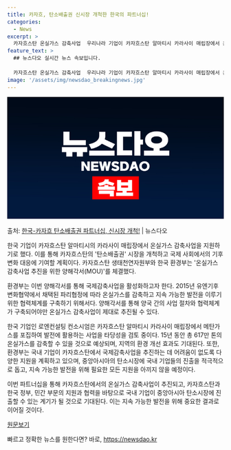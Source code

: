 ```yaml
---
title: 카자흐, 탄소배출권 신시장 개척한 한국의 파트너십!
categories:
  - News
excerpt: >
  카자흐스탄 온실가스 감축사업  우리나라 기업이 카자흐스탄 알마티시 카라사이 매립장에서 온실가스 감축사업을 본…
feature_text: >
  ## 뉴스다오 실시간 뉴스 속보입니다.

  카자흐스탄 온실가스 감축사업  우리나라 기업이 카자흐스탄 알마티시 카라사이 매립장에서 온실가스 감축사업을 본…
image: '/assets/img/newsdao_breakingnews.jpg'
---
```


![뉴스다오 속보](/assets/img/newsdao_breakingnews.jpg)

<p>출처: <a href="https://newsdao.kr/4220" rel="dofollow">한국-카자흐 탄소배출권 파트너십, 신시장 개척!</a> | 뉴스다오</p>

한국 기업이 카자흐스탄 알마티시의 카라사이 매립장에서 온실가스 감축사업을 지원하기로 했다. 이를 통해 카자흐스탄의 '탄소배출권' 시장을 개척하고 국제 사회에서의 기후변화 대응에 기여할 계획이다. 카자흐스탄 생태천연자원부와 한국 환경부는 '온실가스 감축사업 추진을 위한 양해각서(MOU)'를 체결했다.

환경부는 이번 양해각서를 통해 국제감축사업을 활성화하고자 한다. 2015년 유엔기후변화협약에서 채택된 파리협정에 따라 온실가스를 감축하고 지속 가능한 발전을 이루기 위한 협력체계를 구축하기 위해서다. 양해각서를 통해 양국 간의 사업 절차와 협력체계가 구축되어야만 온실가스 감축사업이 제대로 추진될 수 있다.

한국 기업인 로엔컨설팅 컨소시엄은 카자흐스탄 알마티시 카라사이 매립장에서 메탄가스를 포집하여 발전에 활용하는 사업을 타당성을 검토 중이다. 15년 동안 총 617만 톤의 온실가스를 감축할 수 있을 것으로 예상되며, 지역의 환경 개선 효과도 기대된다. 또한, 환경부는 국내 기업이 카자흐스탄에서 국제감축사업을 추진하는 데 어려움이 없도록 다양한 지원을 계획하고 있으며, 중앙아시아의 탄소시장에 국내 기업들의 진출을 적극적으로 돕고, 지속 가능한 발전을 위해 필요한 모든 지원을 아끼지 않을 예정이다.

이번 파트너십을 통해 카자흐스탄에서의 온실가스 감축사업이 추진되고, 카자흐스탄과 한국 정부, 민간 부문의 지원과 협력을 바탕으로 국내 기업이 중앙아시아 탄소시장에 진출할 수 있는 계기가 될 것으로 기대된다. 이는 지속 가능한 발전을 위해 중요한 결과로 이어질 것이다.

[원문보기](https://newsdao.kr/4220) 

빠르고 정확한 뉴스를 원한다면? 바로, <a href="https://newsdao.kr" rel="dofollow">https://newsdao.kr</a>


